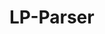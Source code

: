 # LP-Parser
<!-- `LP-Parser` is a Python script designed to parse login and password information from a list of websites. 
The script can handle different date formats and offset values for URLs, checking for the existence of these URLs and extracting login & password credentials. 
It's initially designed for [Telegraph](https://telegra.ph/), but you can try some other websites, so free your imagination.

## Features
- Configurable via `config.yml`
- Checks URL availability and extracts login credentials
- Supports offset values for URL generation
- Outputs results in a structured YAML file
- Async proccessing 

## Requirements
- [Python ^3.12](https://www.python.org/downloads/)
- Poetry

## Installation
1. Download the release and extract the zip.

2. Install poetry if you don't have it:
    ```bash
    pip install poetry
    ```

3. Go to the directory and install dependencies:
    ```bash
    cd LP-Parser
    poetry install
    ```

## Configuration
### Edit `config.yml` to configure the parser:
   - **offset**: Configure offset for URL generation (value must be an integer between 2 and 250, inclusive).
   - **release_date**: Specify if the release date filter should be used and which years to include.
   - **websites**: List of base URLs to parse.
   - **exceptions**: List of logins to exclude from parsing.
#### If you are some sort of dark wizard, who understands regex, we got some advanced settings for you!
   - **login_regex**: Change what will count as a login, by default we have email.
   - **password_regex**: Customize what will count as a password, by default we have word that contains digit.
### Example of config.yml
```yaml
offset:
  offset: true
  value: 2

release_date:
  release_date: true
  years:
  - 2024
  - 2023

websites:
- https://telegra.ph/steam

exceptions: 
- dmca@telegram.org

for_advanced_users:
  login_regex: \S+@\S+\.\S+
  password_regex: \S*\d\S*
```

## Usage
Run the script:
```bash
poetry run python main.py
```
   
## Output
The script generates an output file in the output folder with the parsed results, named based on the launch timestamp.
The final file will look something like this:
```yaml
login:
  1. jakeiscool2006@mail.com
  2. somelogin@email.com
password:
  1. greatestpassword3
  2. somepassword7
url:
  1. https://telegra.ph/steam-01-03
  2. https://telegra.ph/steam-01-03-2 -->
```
